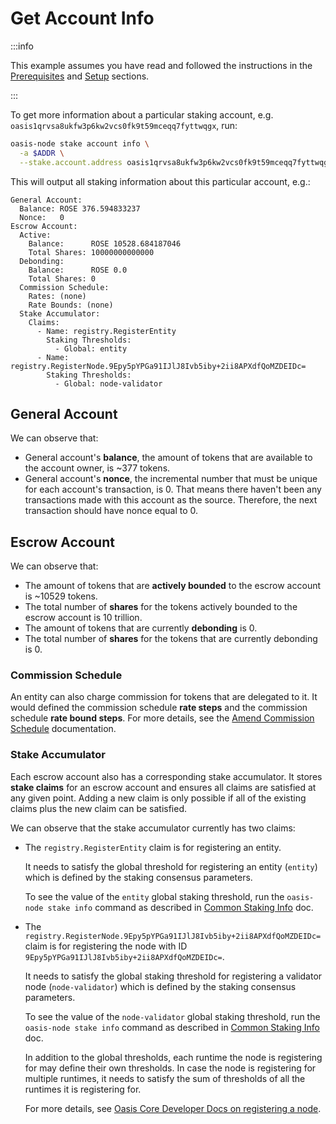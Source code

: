 # Get Account Info

:::info

This example assumes you have read and followed the instructions in the [Prerequisites](prerequisites.md) and [Setup](setup.md) sections.

:::

To get more information about a particular staking account, e.g. `oasis1qrvsa8ukfw3p6kw2vcs0fk9t59mceqq7fyttwqgx`, run:

```bash
oasis-node stake account info \
  -a $ADDR \
  --stake.account.address oasis1qrvsa8ukfw3p6kw2vcs0fk9t59mceqq7fyttwqgx
```

This will output all staking information about this particular account, e.g.:

```
General Account:
  Balance: ROSE 376.594833237
  Nonce:   0
Escrow Account:
  Active:
    Balance:      ROSE 10528.684187046
    Total Shares: 10000000000000
  Debonding:
    Balance:      ROSE 0.0
    Total Shares: 0
  Commission Schedule:
    Rates: (none)
    Rate Bounds: (none)
  Stake Accumulator:
    Claims:
      - Name: registry.RegisterEntity
        Staking Thresholds:
          - Global: entity
      - Name: registry.RegisterNode.9Epy5pYPGa91IJlJ8Ivb5iby+2ii8APXdfQoMZDEIDc=
        Staking Thresholds:
          - Global: node-validator
```

## General Account

We can observe that:

* General account's **balance**, the amount of tokens that are available to the account owner, is \~377 tokens.
* General account's **nonce**, the incremental number that must be unique for each account's transaction, is 0. That means there haven't been any transactions made with this account as the source. Therefore, the next transaction should have nonce equal to 0.

## Escrow Account

We can observe that:

* The amount of tokens that are **actively bounded** to the escrow account is \~10529 tokens.
* The total number of **shares** for the tokens actively bounded to the escrow account is 10 trillion.
* The amount of tokens that are currently **debonding** is 0.
* The total number of **shares** for the tokens that are currently debonding is 0.

### Commission Schedule

An entity can also charge commission for tokens that are delegated to it. It would defined the commission schedule **rate steps** and the commission schedule **rate bound steps**. For more details, see the [Amend Commission Schedule](/operators/set-up-your-node/amend-commission-schedule) documentation.

### Stake Accumulator

Each escrow account also has a corresponding stake accumulator. It stores **stake claims** for an escrow account and ensures all claims are satisfied at any given point. Adding a new claim is only possible if all of the existing claims plus the new claim can be satisfied.

We can observe that the stake accumulator currently has two claims:

* The `registry.RegisterEntity` claim is for registering an entity.

  It needs to satisfy the global threshold for registering an entity (`entity`) which is defined by the staking consensus parameters.

  To see the value of the `entity` global staking threshold, run the `oasis-node stake info` command as described in [Common Staking Info](common-staking-info.md) doc.

* The `registry.RegisterNode.9Epy5pYPGa91IJlJ8Ivb5iby+2ii8APXdfQoMZDEIDc=` claim is for registering the node with ID `9Epy5pYPGa91IJlJ8Ivb5iby+2ii8APXdfQoMZDEIDc=`.

  It needs to satisfy the global staking threshold for registering a validator node (`node-validator`) which is defined by the staking consensus parameters.

  To see the value of the `node-validator` global staking threshold, run the `oasis-node stake info` command as described in [Common Staking Info](common-staking-info.md) doc.

  In addition to the global thresholds, each runtime the node is registering for may define their own thresholds. In case the node is registering for multiple runtimes, it needs to satisfy the sum of thresholds of all the runtimes it is registering for.

  For more details, see [Oasis Core Developer Docs on registering a node](/core/consensus/services/registry#register-node).
